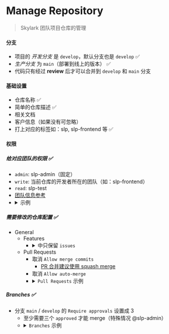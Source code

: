 # Manage Repository

> Skylark 团队项目仓库的管理

#### 分支
- 项目的 *开发分支* 是 `develop`，默认分支也是 `develop` ✅
- *生产分支* 为 `main`（部署到线上的版本） ✅
- 代码只有经过 **review** 后才可以合并到 `develop` 和 `main` 分支

#### 基础设置
- 仓库名称 ✅
- 简单的仓库描述 ✅
- 相关文档
- 客户信息（如果没有可忽略）
- 打上对应的标签如：slp, slp-frontend 等 ✅

#### 权限
##### 给对应团队的权限 ✅
 - `admin`: slp-admin（固定）
 - `write`: 当前仓库的开发者所在的团队（如：slp-frontend）
 - `read`: slp-test
 - [团队信息参考](https://github.com/orgs/Byzanteam/teams)
 - <details>
    <summary>示例</summary>
    <img src="./misc/github_collaborators_and_teams.png"/>
   </details>

##### 需要修改的仓库配置 ✅
 - General
   - Features
     - <details>
        <summary>中只保留 <code>issues</code></summary>
        <img src="./misc/github_general_features.png"/>
       </details>
   - Pull Requests
     - 取消 `Allow merge commits`
       - [PR 合并建议使用 squash merge](https://github.com/conventional-changelog/standard-version#should-i-always-squash-commits-when-merging-prs)
     - 取消 `Allow auto-merge`
     - <details>
         <summary><code>Pull Requests</code> 示例</summary>
         <img src="./misc/github_general_pull_requests.png"/>
       </details>

##### Branches ✅
  - 分支 `main` / `develop` 的 `Require approvals` 设置成 3
    - 至少需要三个 `approved` 才能 merge（特殊情况 @slp-admin）
    - <details>
         <summary><code>Branches</code> 示例</summary>
         <img src="./misc/github_branches_rules.png"/>
      </details>

